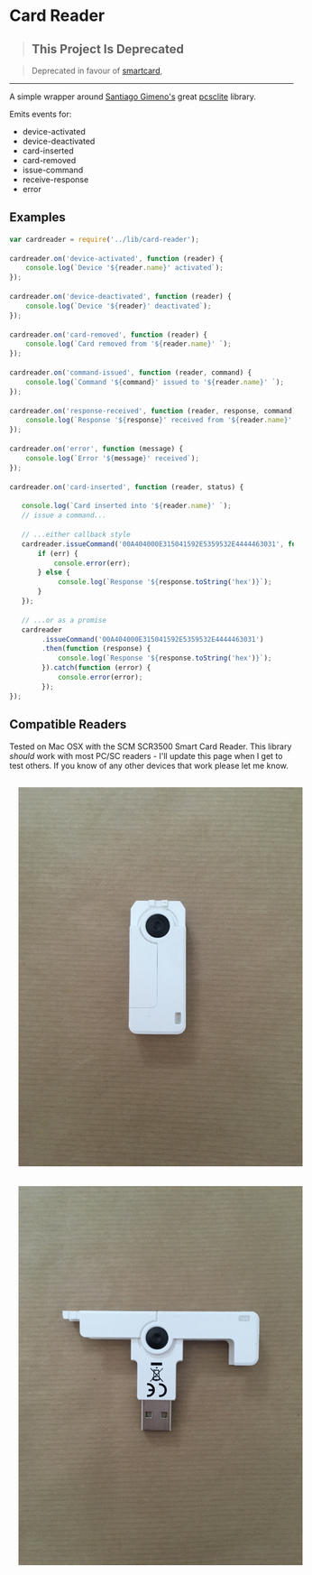 # Card Reader

>## This Project Is Deprecated

>Deprecated in favour of [smartcard](https://github.com/tomkp/smartcard),

-----------------

A simple wrapper around [Santiago Gimeno's](https://www.npmjs.org/~sgimeno) great [pcsclite](https://github.com/santigimeno/node-pcsclite) library.



Emits events for:

* device-activated
* device-deactivated
* card-inserted
* card-removed
* issue-command
* receive-response
* error


## Examples

```javascript
var cardreader = require('../lib/card-reader');

cardreader.on('device-activated', function (reader) {
    console.log(`Device '${reader.name}' activated`);
});

cardreader.on('device-deactivated', function (reader) {
    console.log(`Device '${reader}' deactivated`);
});

cardreader.on('card-removed', function (reader) {
    console.log(`Card removed from '${reader.name}' `);
});

cardreader.on('command-issued', function (reader, command) {
    console.log(`Command '${command}' issued to '${reader.name}' `);
});

cardreader.on('response-received', function (reader, response, command) {
    console.log(`Response '${response}' received from '${reader.name}' in response to '${command}'`);
});

cardreader.on('error', function (message) {
    console.log(`Error '${message}' received`);
});

cardreader.on('card-inserted', function (reader, status) {

   console.log(`Card inserted into '${reader.name}' `);
   // issue a command...

   // ...either callback style
   cardreader.issueCommand('00A404000E315041592E5359532E4444463031', function (err, response) {
       if (err) {
           console.error(err);
       } else {
            console.log(`Response '${response.toString('hex')}`);
       }
   });
       
   // ...or as a promise
   cardreader
        .issueCommand('00A404000E315041592E5359532E4444463031')
        .then(function (response) {
            console.log(`Response '${response.toString('hex')}`);
        }).catch(function (error) {
            console.error(error);
        });
});


```

## Compatible Readers

Tested on Mac OSX with the SCM SCR3500 Smart Card Reader. 
This library *should* work with most PC/SC readers - I'll update this page when I get to test others.
If you know of any other devices that work please let me know.
 

<div align="center">
   <img src="docs/scr3500-collapsed.JPG" width=600 style="margin:1rem;" />
</div>

<div align="center">
   <img src="docs/scr3500-expanded.JPG" width=600 style="margin:1rem;" />
</div>